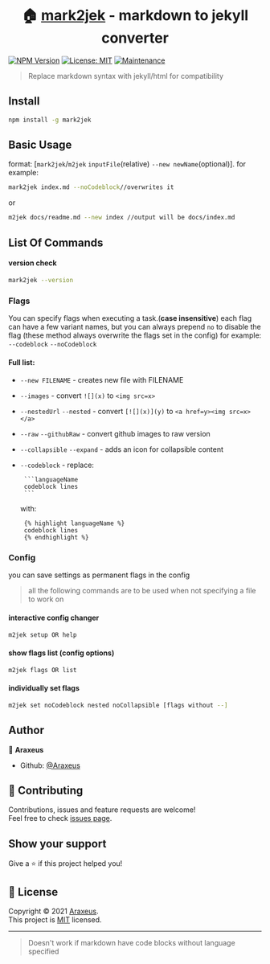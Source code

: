 <h1 align="center">🏠 <a href="https://github.com/Araxeus/mark2jek">mark2jek<a> - markdown to jekyll converter</h1>

[![NPM Version](https://img.shields.io/npm/v/mark2jek)](https://www.npmjs.com/package/mark2jek) 
[![License: MIT](https://img.shields.io/badge/License-MIT-yellow.svg)](https://github.com/Araxeus/mark2jek/blob/main/LICENSE) 
[![Maintenance](https://img.shields.io/badge/Maintained%3F-yes-green.svg)](https://github.com/Araxeus/mark2jek)

> Replace markdown syntax with jekyll/html for compatibility

## Install

```sh
npm install -g mark2jek
```

## Basic Usage

format: [`mark2jek`/`m2jek` `inputFile`(relative) `--new newName`(optional)]. for example:

```sh
mark2jek index.md --noCodeblock//overwrites it
```
or
```sh
m2jek docs/readme.md --new index //output will be docs/index.md
```

## List Of Commands

#### version check
```sh
mark2jek --version
```

### Flags
You can specify flags when executing a task.(**case insensitive**)
each flag can have a few variant names, but you can always prepend `no` to disable the flag
(these method always overwrite the flags set in the config)
for example:
`--codeblock` `--noCodeblock`

#### Full list:

* `--new FILENAME` - creates new file with FILENAME

* `--images` - convert `![](x)` to `<img src=x>`

* `--nestedUrl` `--nested` - convert `[![](x)](y)` to `<a href=y><img src=x></a>`

* `--raw` `--githubRaw` - convert github images to raw version

* `--collapsible` `--expand` - adds an icon for collapsible content

*  `--codeblock` - replace:
    ```
     ```languageName
     codeblock lines
     ```‎
   ```
   with:
   ```liquid
    {% highlight languageName %}
    codeblock lines
    {% endhighlight %}
   ```

### Config
you can save settings as permanent flags in the config
> all the following commands are to be used when not specifying a file to work on

#### interactive config changer
```sh
m2jek setup OR help
```

#### show flags list (config options)
```sh
m2jek flags OR list
```

#### individually set flags
```sh
m2jek set noCodeblock nested noCollapsible [flags without --]
```

## Author

👤 **Araxeus**

* Github: [@Araxeus](https://github.com/Araxeus)

## 🤝 Contributing

Contributions, issues and feature requests are welcome!<br />Feel free to check [issues page](https://github.com/Araxeus/mark2jek/issues). 

## Show your support

Give a ⭐️ if this project helped you!

## 📝 License

Copyright © 2021 [Araxeus](https://github.com/Araxeus).<br />
This project is [MIT](https://github.com/Araxeus/mark2jek/blob/main/LICENSE) licensed.

***
> Doesn't work if markdown have code blocks without language specified
